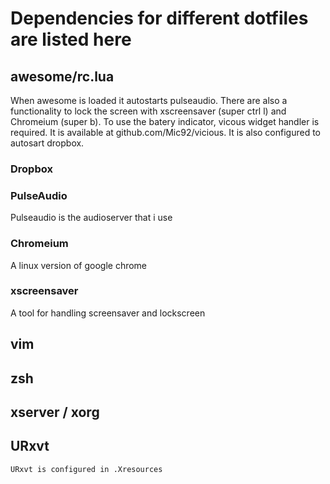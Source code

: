 # Dependencies for different dotfiles are listed here

## awesome/rc.lua
When awesome is loaded it autostarts pulseaudio. There are also a functionality
to lock the screen with xscreensaver (super ctrl l) and Chromeium (super b).
To use the batery indicator, vicous widget handler is required. It is available
at github.com/Mic92/vicious. It is also configured to autosart dropbox.

### Dropbox

### PulseAudio
Pulseaudio is the audioserver that i use 

### Chromeium
A linux version of google chrome

### xscreensaver
A tool for handling screensaver and lockscreen

## vim

## zsh

## xserver / xorg

## URxvt
    URxvt is configured in .Xresources

